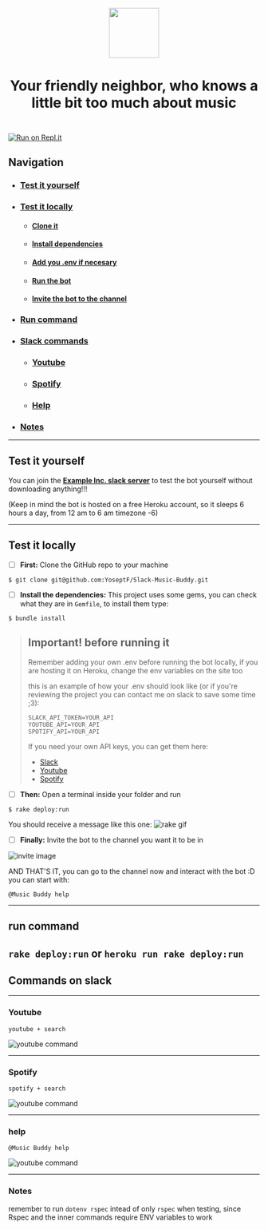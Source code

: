 <dl>
  <div class="headerWrapper" style="display:flex;flex-direction:column;align-items:center;margin:25px 0; text-align:center">
<img src="./images/manback.png" style="margin: 0 auto" height="100px" margin="auto">
<h1>Your friendly neighbor, who knows a little bit too much about music</h1>
</div>
  </dl>
  
[![Run on Repl.it](https://repl.it/badge/github/YoseptF/Slack-Music-Buddy)](https://repl.it/github/YoseptF/Slack-Music-Buddy)

## Navigation
- ### [Test it yourself](#yourself)
- ### [Test it locally](#locally)
  - #### [Clone it](#clone)
  - #### [Install dependencies](#install)
  - #### [Add you .env if necesary](#env)
  - #### [Run the bot](#run)
  - #### [Invite the bot to the channel](#invite)
- ### [Run command](#runc)
- ### [Slack commands](#slackc)
  - ### [Youtube](#yt)
  - ### [Spotify](#sp)
  - ### [Help](#hp)
- ### [Notes](#nt)

---

## <a id="yourself"></a>Test it yourself
You can join the [**Example Inc. slack server**](https://join.slack.com/t/example-inc-hq/shared_invite/enQtODkyODYzMTE5OTU4LTdkYTgxZmVjNzY2MWJhMWY5NjRlZDJmMjdkOWNmMjI0N2M1ZDc5NGIyNjY0YzEwYmIyMGU2NmYzNDU4ODk4NzY) to test the bot yourself without downloading anything!!!

(Keep in mind the bot is hosted on a free Heroku account, so it sleeps 6 hours a day, from 12 am to 6 am timezone -6)

---
## <a id="locally"></a>Test it locally

- [ ] <a id="clone"></a>**First:** Clone the GitHub repo to your machine

```
$ git clone git@github.com:YoseptF/Slack-Music-Buddy.git
```

- [ ] <a id="install"></a>**Install the dependencies:** This project uses some gems, you can check what they are in `Gemfile`, to install them type:
```
$ bundle install
```

> ## <a id="env"></a>****Important! before running it****
> 
> Remember adding your own .env before running the bot locally, if you are hosting it on Heroku, change the env variables on the site too
> 
> this is an example of how your .env should look like (or if you're reviewing the project you can contact me on slack to save some time ;3):
> ```
> SLACK_API_TOKEN=YOUR_API
> YOUTUBE_API=YOUR_API
> SPOTIFY_API=YOUR_API
> ```
> If you need your own API keys, you can get them here:
> - [Slack](https://api.slack.com/apps)
> - [Youtube](https://console.developers.google.com/)
> - [Spotify](https://developer.spotify.com/dashboard/applications)
> 

- [ ] <a id="run"></a>**Then:** Open a terminal inside your folder and run
```
$ rake deploy:run
```
You should receive a message like this one:
![rake gif](./images/rake.gif)

- [ ] <a id="invite"></a>**Finally:** Invite the bot to the channel you want it to be in

![invite image](./images/invite.gif)

AND THAT'S IT, you can go to the channel now and interact with the bot :D
you can start with:
```
@Music Buddy help
```

---
## <a id="runc"></a>run command
  `rake deploy:run` or
  `heroku run rake deploy:run`
---
## <a id="slackc"></a>Commands on slack

---
### <a id="yt"></a>Youtube
  `youtube + search`

![youtube command](./images/youtube.gif)

---
### <a id="sp"></a>Spotify
  `spotify + search`

![youtube command](./images/spotify.gif)

---
### <a id="hp"></a>help
  `@Music Buddy help`

![youtube command](./images/help.gif)

---
### <a id="nt"></a>Notes
remember to run `dotenv rspec` intead of only `rspec` when testing, since Rspec and the inner commands require ENV variables to work

